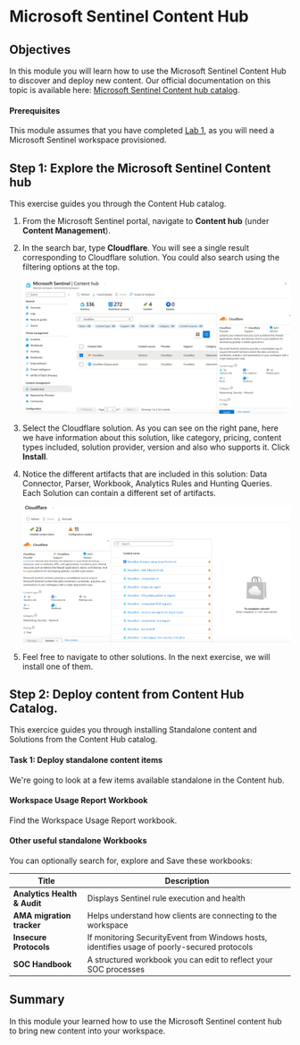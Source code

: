 # Microsoft Sentinel Content Hub

## Objectives

In this module you will learn how to use the Microsoft Sentinel Content Hub to discover and deploy new content. Our official documentation on this topic is available here: [Microsoft Sentinel Content hub catalog](https://docs.microsoft.com/azure/sentinel/sentinel-solutions-catalog).

#### Prerequisites

This module assumes that you have completed [Lab 1](Lab-1-Setting-up-the-environment.md), as you will need a Microsoft Sentinel workspace provisioned.

## Step 1: Explore the Microsoft Sentinel Content hub

This exercise guides you through the Content Hub catalog.

1. From the Microsoft Sentinel portal, navigate to **Content hub** (under **Content Management**).



2. In the search bar, type **Cloudflare**. You will see a single result corresponding to Cloudflare solution. You could also search using the filtering options at the top.

   ![](/images/4File.jpg)

3. Select the Cloudflare solution. As you can see on the right pane, here we have information about this solution, like category, pricing, content types included, solution provider, version and also who supports it. Click **Install**.


4. Notice the different artifacts that are included in this solution: Data Connector, Parser, Workbook, Analytics Rules and Hunting Queries. Each Solution can contain a different set of artifacts.

    ![](/images/3File.jpg)

5. Feel free to navigate to other solutions. In the next exercise, we will install one of them.

## Step 2: Deploy content from Content Hub Catalog.

This exercice guides you through installing Standalone content and Solutions from the Content Hub catalog.

#### Task 1: Deploy standalone content items

We're going to look at a few items available standalone in the Content hub.

#### Workspace Usage Report Workbook

Find the Workspace Usage Report workbook.

#### Other useful standalone Workbooks

You can optionally search for, explore and Save these workbooks:
  
| Title                         | Description                                           |
| ------                        | ------                                                |
| **Analytics Health & Audit**  | Displays Sentinel rule execution and health 
| **AMA migration tracker**     | Helps understand how clients are connecting to the workspace
| **Insecure Protocols**        | If monitoring SecurityEvent from Windows hosts, identifies usage of poorly-secured protocols
| **SOC Handbook**              | A structured workbook you can edit to reflect your SOC processes
   
## Summary

In this module your learned how to use the Microsoft Sentinel content hub to bring new content into your workspace.

